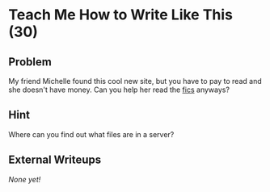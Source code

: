# Teach Me How to Write Like This (30)

## Problem

My friend Michelle found this cool new site, but you have to pay to read and she doesn't have money. Can you help her read the [fics](https://www.easyctf.com/static/problems/fandoms/index.html) anyways?

## Hint

Where can you find out what files are in a server?

## External Writeups

*None yet!*